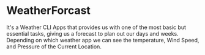 # WeatherForcast
It's a Weather CLI Apps that provides us with one of the most basic but essential tasks, giving us a forecast to plan out our days and weeks. Depending on which weather app we can see the temperature, Wind Speed, and Pressure of the Current Location.
